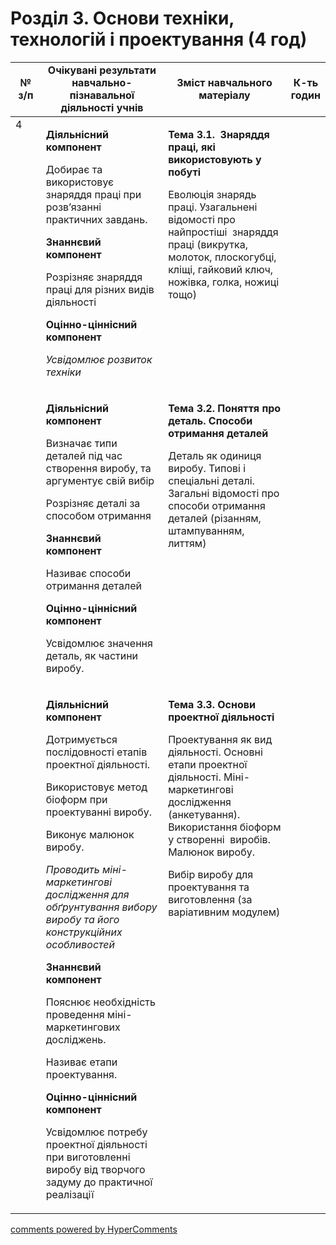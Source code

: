 <div id="hypercomments_widget" class="js-hypercomments-widget invisible"></div>

# Розділ 3. Основи техніки, технологій і проектування (4 год)

<table>
<tr>
<td width="10%" align="center"><b>№ з/п</b></td>
<td width="40%" align="center"><b>Очікувані результати навчально-пізнавальної діяльності учнів</b></td>
<td width="40%" align="center"><b>Зміст навчального матеріалу</b></td>
<td width="10%" align="center"><b>К-ть годин</b></td>
</tr>
<tbody>
<tr>
<td rowspan="3" width="10%" style="vertical-align:top !important;">4</td>
<td width="40%" style="vertical-align:top !important;">
<p><strong>Діяльнісний компонент</strong></p>
<p>Добирає та використовує знаряддя праці при розв&rsquo;язанні практичних завдань.</p>
<p><strong>Знаннєвий компонент</strong></p>
<p>Розрізняє знаряддя праці для різних видів діяльності</p>
<p><strong>Оцінно-ціннісний компонент</strong></p>
<p><em>Усвідомлює розвиток техніки</em></p>
</td>
<td width="40%" style="vertical-align:top !important;">
<p><strong>Тема 3.1.&nbsp; Знаряддя праці, які використовують у побуті</strong></p>
<p>Еволюція знарядь праці. Узагальнені відомості про найпростіші&nbsp; знаряддя праці (викрутка, молоток, плоскогубці, кліщі, гайковий ключ, ножівка, голка, ножиці тощо)</p>
</td>
<td width="10%" style="vertical-align:top !important;"></td>
</tr>
<tr>
<td width="40%" style="vertical-align:top !important;">
<p><strong>Діяльнісний компонент</strong></p>
<p>Визначає типи деталей під час створення виробу, та аргументує свій вибір</p>
<p>Розрізняє деталі за способом отримання</p>
<p><strong>Знаннєвий компонент</strong></p>
<p>Називає способи отримання деталей</p>
<p><strong>Оцінно-ціннісний компонент</strong></p>
<p>Усвідомлює значення деталь, як частини виробу.</p>
</td>
<td width="40%" style="vertical-align:top !important;">
<p><strong>Тема 3.2. Поняття про деталь. Способи&nbsp; отримання деталей </strong></p>
<p>Деталь як одиниця виробу. Типові і спеціальні деталі. Загальні відомості про способи отримання деталей (різанням,&nbsp; штампуванням, литтям)</p>
</td>
<td width="10%" style="vertical-align:top !important;"></td>
</tr>
<tr>
<td width="40%" style="vertical-align:top !important;">
<p><strong>Діяльнісний компонент</strong></p>
<p>Дотримується послідовності етапів проектної діяльності.</p>
<p>Використовує метод біоформ при проектуванні виробу.</p>
<p>Виконує малюнок виробу.</p>
<p><em>Проводить міні-маркетингові дослідження для обґрунтування вибору виробу та його конструкційних особливостей</em></p>
<p><strong>Знаннєвий компонент</strong></p>
<p>Пояснює необхідність проведення міні-маркетингових досліджень.</p>
<p>Називає етапи проектування.</p>
<p><strong>Оцінно-ціннісний компонент</strong></p>
<p>Усвідомлює потребу проектної діяльності при виготовленні виробу від творчого задуму до практичної реалізації</p>
</td>
<td width="40%" style="vertical-align:top !important;">
<p><strong>Тема 3.3. Основи проектної діяльності</strong></p>
<p>Проектування як вид діяльності. Основні етапи проектної діяльності. Міні-маркетингові дослідження (анкетування). Використання біоформ у створенні&nbsp; виробів. Малюнок виробу.</p>
<p>Вибір виробу для проектування та виготовлення (за варіативним модулем)</p>
</td>
<td width="10%" style="vertical-align:top !important;"></td>
</tr>
</table>


<div class="js-hypercomments-container">
<a href="http://hypercomments.com" class="hc-link" title="comments widget">comments powered by HyperComments</a>
</div>